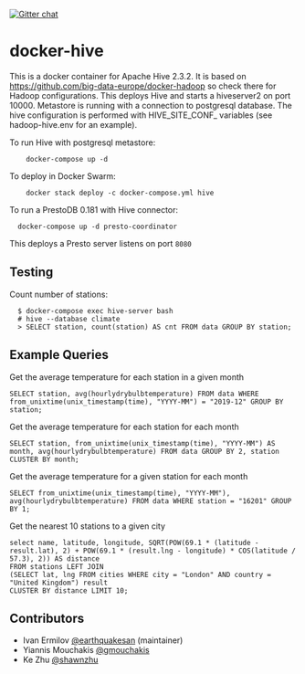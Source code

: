 [![Gitter chat](https://badges.gitter.im/gitterHQ/gitter.png)](https://gitter.im/big-data-europe/Lobby)

# docker-hive

This is a docker container for Apache Hive 2.3.2. It is based on https://github.com/big-data-europe/docker-hadoop so check there for Hadoop configurations.
This deploys Hive and starts a hiveserver2 on port 10000.
Metastore is running with a connection to postgresql database.
The hive configuration is performed with HIVE_SITE_CONF_ variables (see hadoop-hive.env for an example).

To run Hive with postgresql metastore:
```
    docker-compose up -d
```

To deploy in Docker Swarm:
```
    docker stack deploy -c docker-compose.yml hive
```

To run a PrestoDB 0.181 with Hive connector:

```
  docker-compose up -d presto-coordinator
```

This deploys a Presto server listens on port `8080`

## Testing
Count number of stations:
```
  $ docker-compose exec hive-server bash
  # hive --database climate
  > SELECT station, count(station) AS cnt FROM data GROUP BY station;
```

## Example Queries

Get the average temperature for each station in a given month

```
SELECT station, avg(hourlydrybulbtemperature) FROM data WHERE from_unixtime(unix_timestamp(time), "YYYY-MM") = "2019-12" GROUP BY station;
```

Get the average temperature for each station for each month

```
SELECT station, from_unixtime(unix_timestamp(time), "YYYY-MM") AS month, avg(hourlydrybulbtemperature) FROM data GROUP BY 2, station CLUSTER BY month;
```

Get the average temperature for a given station for each month

```
SELECT from_unixtime(unix_timestamp(time), "YYYY-MM"), avg(hourlydrybulbtemperature) FROM data WHERE station = "16201" GROUP BY 1;
```

Get the nearest 10 stations to a given city

```
select name, latitude, longitude, SQRT(POW(69.1 * (latitude - result.lat), 2) + POW(69.1 * (result.lng - longitude) * COS(latitude / 57.3), 2)) AS distance
FROM stations LEFT JOIN
(SELECT lat, lng FROM cities WHERE city = "London" AND country = "United Kingdom") result
CLUSTER BY distance LIMIT 10;
```

## Contributors
* Ivan Ermilov [@earthquakesan](https://github.com/earthquakesan) (maintainer)
* Yiannis Mouchakis [@gmouchakis](https://github.com/gmouchakis)
* Ke Zhu [@shawnzhu](https://github.com/shawnzhu)
